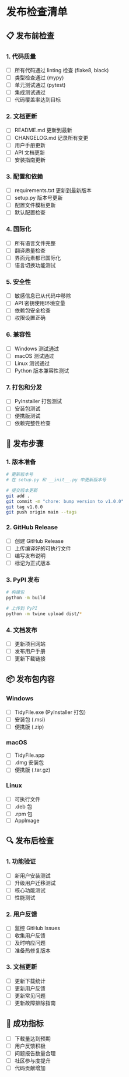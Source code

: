 # 发布检查清单

## 📋 发布前检查

### 1. 代码质量
- [ ] 所有代码通过 linting 检查 (flake8, black)
- [ ] 类型检查通过 (mypy)
- [ ] 单元测试通过 (pytest)
- [ ] 集成测试通过
- [ ] 代码覆盖率达到目标

### 2. 文档更新
- [ ] README.md 更新到最新
- [ ] CHANGELOG.md 记录所有变更
- [ ] 用户手册更新
- [ ] API 文档更新
- [ ] 安装指南更新

### 3. 配置和依赖
- [ ] requirements.txt 更新到最新版本
- [ ] setup.py 版本号更新
- [ ] 配置文件模板更新
- [ ] 默认配置检查

### 4. 国际化
- [ ] 所有语言文件完整
- [ ] 翻译质量检查
- [ ] 界面元素都已国际化
- [ ] 语言切换功能测试

### 5. 安全性
- [ ] 敏感信息已从代码中移除
- [ ] API 密钥使用环境变量
- [ ] 依赖包安全检查
- [ ] 权限设置正确

### 6. 兼容性
- [ ] Windows 测试通过
- [ ] macOS 测试通过
- [ ] Linux 测试通过
- [ ] Python 版本兼容性测试

### 7. 打包和分发
- [ ] PyInstaller 打包测试
- [ ] 安装包测试
- [ ] 便携版测试
- [ ] 依赖完整性检查

## 🚀 发布步骤

### 1. 版本准备
```bash
# 更新版本号
# 在 setup.py 和 __init__.py 中更新版本号

# 提交版本更新
git add .
git commit -m "chore: bump version to v1.0.0"
git tag v1.0.0
git push origin main --tags
```

### 2. GitHub Release
- [ ] 创建 GitHub Release
- [ ] 上传编译好的可执行文件
- [ ] 编写发布说明
- [ ] 标记为正式版本

### 3. PyPI 发布
```bash
# 构建包
python -m build

# 上传到 PyPI
python -m twine upload dist/*
```

### 4. 文档发布
- [ ] 更新项目网站
- [ ] 发布用户手册
- [ ] 更新下载链接

## 📦 发布包内容

### Windows
- [ ] TidyFile.exe (PyInstaller 打包)
- [ ] 安装包 (.msi)
- [ ] 便携版 (.zip)

### macOS
- [ ] TidyFile.app
- [ ] .dmg 安装包
- [ ] 便携版 (.tar.gz)

### Linux
- [ ] 可执行文件
- [ ] .deb 包
- [ ] .rpm 包
- [ ] AppImage

## 🔍 发布后检查

### 1. 功能验证
- [ ] 新用户安装测试
- [ ] 升级用户迁移测试
- [ ] 核心功能测试
- [ ] 性能测试

### 2. 用户反馈
- [ ] 监控 GitHub Issues
- [ ] 收集用户反馈
- [ ] 及时响应问题
- [ ] 准备热修复版本

### 3. 文档更新
- [ ] 更新下载统计
- [ ] 更新用户反馈
- [ ] 更新常见问题
- [ ] 更新故障排除指南

## 🎯 成功指标

- [ ] 下载量达到预期
- [ ] 用户反馈积极
- [ ] 问题报告数量合理
- [ ] 社区参与度提升
- [ ] 代码贡献增加 